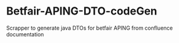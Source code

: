 Betfair-APING-DTO-codeGen
=========================

Scrapper to generate java DTOs for betfair APING from confluence documentation
